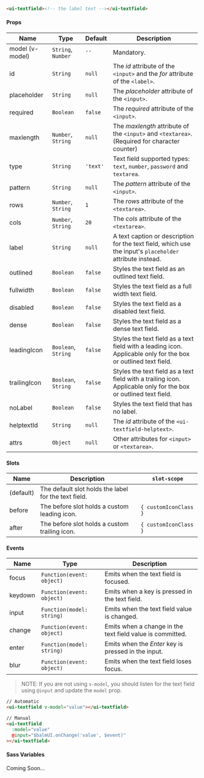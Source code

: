 ```html
<ui-textfield><!-- the label text --></ui-textfield>
```

#### Props

| Name            | Type                | Default  | Description                                                                                                     |
| --------------- | ------------------- | -------- | --------------------------------------------------------------------------------------------------------------- |
| model (v-model) | `String`, `Number`  | `''`     | Mandatory.                                                                                                      |
| id              | `String`            | `null`   | The _id_ attribute of the `<input>` and the _for_ attribute of the `<label>`.                                   |
| placeholder     | `String`            | `null`   | The _placeholder_ attribute of the `<input>`.                                                                   |
| required        | `Boolean`           | `false`  | The _required_ attribute of the `<input>`.                                                                      |
| maxlength       | `Number`, `String`  | `null`   | The _maxlength_ attribute of the `<input>` and `<textarea>`. (Required for character counter)                   |
| type            | `String`            | `'text'` | Text field supported types: `text`, `number`, `password` and `textarea`.                                        |
| pattern         | `String`            | `null`   | The _pattern_ attribute of the `<input>`.                                                                       |
| rows            | `Number`, `String`  | `1`      | The _rows_ attribute of the `<textarea>`.                                                                       |
| cols            | `Number`, `String`  | `20`     | The _cols_ attribute of the `<textarea>`.                                                                       |
| label           | `String`            | `null`   | A text caption or description for the text field, which use the input's `placeholder` attribute instead.        |
| outlined        | `Boolean`           | `false`  | Styles the text field as an outlined text field.                                                                |
| fullwidth       | `Boolean`           | `false`  | Styles the text field as a full width text field.                                                               |
| disabled        | `Boolean`           | `false`  | Styles the text field as a disabled text field.                                                                 |
| dense           | `Boolean`           | `false`  | Styles the text field as a dense text field.                                                                    |
| leadingIcon     | `Boolean`, `String` | `false`  | Styles the text field as a text field with a leading icon. Applicable only for the box or outlined text field.  |
| trailingIcon    | `Boolean`, `String` | `false`  | Styles the text field as a text field with a trailing icon. Applicable only for the box or outlined text field. |
| noLabel         | `Boolean`           | `false`  | Styles the text field that has no label.                                                                        |
| helptextId      | `String`            | `null`   | The _id_ attribute of the `<ui-textfield-helptext>`.                                                            |
| attrs           | `Object`            | `null`   | Other attributes for `<input>` or `<textarea>`.                                                                 |

#### Slots

| Name      | Description                                          | `slot-scope`          |
| --------- | ---------------------------------------------------- | --------------------- |
| (default) | The default slot holds the label for the text field. |                       |
| before    | The before slot holds a custom leading icon.         | `{ customIconClass }` |
| after     | The before slot holds a custom trailing icon.        | `{ customIconClass }` |

#### Events

| Name    | Type                      | Description                                               |
| ------- | ------------------------- | --------------------------------------------------------- |
| focus   | `Function(event: object)` | Emits when the text field is focused.                     |
| keydown | `Function(event: object)` | Emits when a key is pressed in the text field.            |
| input   | `Function(model: string)` | Emits when the text field value is changed.               |
| change  | `Function(event: object)` | Emits when a change in the text field value is committed. |
| enter   | `Function(model: string)` | Emits when the _Enter_ key is pressed in the input.       |
| blur    | `Function(event: object)` | Emits when the text field loses focus.                    |

> NOTE: If you are not using `v-model`, you should listen for the text field using `@input` and update the `model` prop.

```html
// Automatic
<ui-textfield v-model="value"></ui-textfield>

// Manual
<ui-textfield
  :model="value"
  @input="$balmUI.onChange('value', $event)"
></ui-textfield>
```

#### Sass Variables

Coming Soon...
